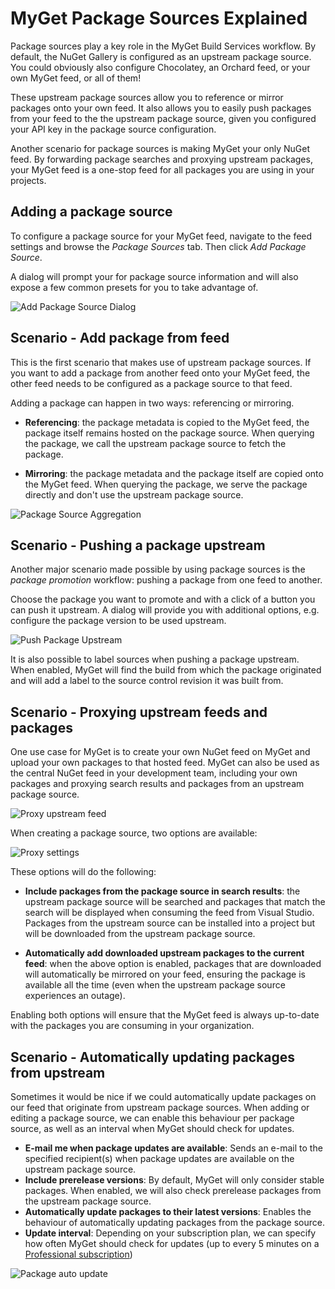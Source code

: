 # MyGet Package Sources Explained

Package sources play a key role in the MyGet Build Services workflow. By default, the NuGet Gallery is configured as an upstream package source. You could obviously also configure Chocolatey, an Orchard feed, or your own MyGet feed, or all of them! 

These upstream package sources allow you to reference or mirror packages onto your own feed. It also allows you to easily push packages from your feed to the the upstream package source, given you configured your API key in the package source configuration.

Another scenario for package sources is making MyGet your only NuGet feed. By forwarding package searches and proxying upstream packages, your MyGet feed is a one-stop feed for all packages you are using in your projects.

## Adding a package source
To configure a package source for your MyGet feed, navigate to the feed settings and browse the *Package Sources* tab. Then click *Add Package Source*.

A dialog will prompt your for package source information and will also expose a few common presets for you to take advantage of.

![Add Package Source Dialog](Images/add_package_source.png)

## Scenario - Add package from feed
This is the first scenario that makes use of upstream package sources. If you want to add a package from another feed onto your MyGet feed, the other feed needs to be configured as a package source to that feed.

Adding a package can happen in two ways: referencing or mirroring.

* **Referencing**: the package metadata is copied to the MyGet feed, the package itself remains hosted on the package source. When querying the package, we call the upstream package source to fetch the package.

* **Mirroring**: the package metadata and the package itself are copied onto the MyGet feed. When querying the package, we serve the package directly and don't use the upstream package source.

![Package Source Aggregation](Images/Aggregate_Package_Sources.png)

## Scenario - Pushing a package upstream
Another major scenario made possible by using package sources is the *package promotion* workflow: pushing a package from one feed to another.

Choose the package you want to promote and with a click of a button you can push it upstream. A dialog will provide you with additional options, e.g. configure the package version to be used upstream.

![Push Package Upstream](Images/push_package_upstream.png)

It is also possible to label sources when pushing a package upstream. When enabled, MyGet will find the build from which the package originated and will add a label to the source control revision it was built from.

## Scenario - Proxying upstream feeds and packages
One use case for MyGet is to create your own NuGet feed on MyGet and upload your own packages to that hosted feed. MyGet can also be used as the central NuGet feed in your development team, including your own packages and proxying search results and packages from an upstream package source.

![Proxy upstream feed](Images/proxy-schema.png)

When creating a package source, two options are available:

![Proxy settings](Images/proxy-settings.png)

These options will do the following:

* **Include packages from the package source in search results**: the upstream package source will be searched and packages that match the search will be displayed when consuming the feed from Visual Studio. Packages from the upstream source can be installed into a project but will be downloaded from the upstream package source.

* **Automatically add downloaded upstream packages to the current feed**: when the above option is enabled, packages that are downloaded will automatically be mirrored on your feed, ensuring the package is available all the time (even when the upstream package source experiences an outage).

Enabling both options will ensure that the MyGet feed is always up-to-date with the packages you are consuming in your organization.

## Scenario - Automatically updating packages from upstream
Sometimes it would be nice if we could automatically update packages on our feed that originate from upstream package sources. When adding or editing a package source, we can enable this behaviour per package source, as well as an interval when MyGet should check for updates.

* **E-mail me when package updates are available**: Sends an e-mail to the specified recipient(s) when package updates are available on the upstream package source.
* **Include prerelease versions**: By default, MyGet will only consider stable packages. When enabled, we will also check prerelease packages from the upstream package source.
* **Automatically update packages to their latest versions**: Enables the behaviour of automatically updating packages from the package source.
* **Update interval**: Depending on your subscription plan, we can specify how often MyGet should check for updates (up to every 5 minutes on a [Professional subscription](http://www.myget.org/plans))

![Package auto update](Images/auto-update.png)